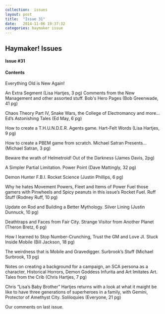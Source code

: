 ```yaml
---
collection:  issues
layout: post
title:  "Issue 31"
date:   2014-11-06 19:37:32
categories: haymaker issue
---
```


<h2>Haymaker! Issues</h2>

<h4>Issue #31</h4>

<h4>Contents</h4>

Everything Old is New Again!

An Extra Segment (Lisa Hartjes, 3 pg)
Comments from the New Management and other assorted stuff.
Bob's Hero Pages (Bob Greenwade, 41 pg)

Chaos Theory Part IV, Snake Wars, the College of Electromancy and more…
Ed’s Astonishing Tales (Ed May, 6 pg)

How to create a T.H.U.N.D.E.R. Agents game.
Hart-Felt Words (Lisa Hartjes, 9 pg)

How to create a PBEM game from scratch.
Michael Satran Presents… (Michael Satran, 3 pg)

Beware the wrath of Helmetroid!
Out of the Darkness (James Davis, 2pg)

A Simpler Partial Limitation.
Power Point (Dave Mattingly, 32 pg)

Demon Hunter F.B.I.
Rocket Science (Justin Phillips, 6 pg)

Why he hates Movement Powers, Fleet and Items of Power
Fuel those gamers with Pinwheels and Spicy peanuts in this issue’s Rocket Fuel.
Ruff Stuff (Rodney Ruff, 10 pg)

Update on Rod and Building a Better Mythology.
Silver Lining (Justin Dunnuck, 10 pg)

Deathtraps and Faces from Fair City.
Strange Visitor from Another Planet (Theron Bretz, 6 pg)

How I learned to Stop Number-Crunching, Trust the GM and Love JI.
Stuck Inside Mobile (Bill Jackson, 18 pg)

The weirdness that is Mobile and Gravedigger.
Surbrook’s Stuff (Michael Surbrook, 13 pg)

Notes on creating a background for a campaign, an SCA persona as a character, Historical Horrors, Demon Goddess Infurita and Art Imitates Art.
Tales from the Crib (Chris Hartjes, 7 pg)

Chris “Lisa’s Baby Brother” Hartjes returns with a look at what it maight be like to have three generations of superheroes in a family, with Gemini, Protector of Amethyst City.
Soliloquies (Everyone, 21 pg)

Our comments on last issue.